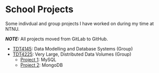 # School Projects

Some indivdual and group projects I have worked on during my time at NTNU.

**_NOTE:_** All projects moved from GitLab to GitHub.

- [TDT4145](TDT4145): Data Modelling and Database Systems (Group)
- [TDT4225](TDT4225): Very Large, Distributed Data Volumes (Group)
  - [Project 1](TDT4225/databased2): MySQL
  - [Project 2](TDT4225/databased3): MongoDB
